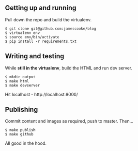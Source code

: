 Getting up and running
----------------------

Pull down the repo and build the virtualenv.

    $ git clone git@github.com:jamescooke/blog
    $ virtualenv env
    $ source env/bin/activate
    $ pip install -r requirements.txt


Writing and testing
-------------------

While **still in the virtualenv**, build the HTML and run dev server.

    $ mkdir output
    $ make html
    $ make devserver

Hit localhost - http://localhost:8000/


Publishing
----------

Commit content and images as required, push to master. Then...

    $ make publish
    $ make github

All good in the hood.
